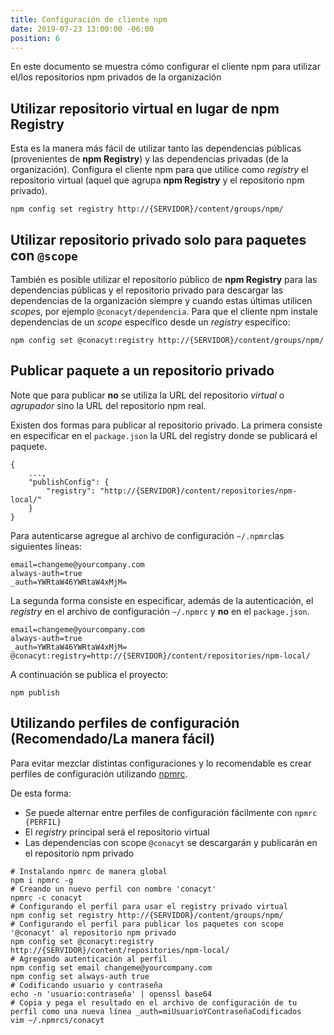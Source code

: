 ```yaml
---
title: Configuración de cliente npm
date: 2019-07-23 13:00:00 -06:00
position: 6
---
```

En este documento se muestra cómo configurar el cliente npm para utilizar el/los repositorios npm privados de la organización

## Utilizar repositorio virtual en lugar de npm Registry
Esta es la manera más fácil de utilizar tanto las dependencias públicas (provenientes de **npm Registry**) y las dependencias privadas (de la organización). 
Configura el cliente npm para que utilice como *registry* el repositorio virtual (aquel que agrupa **npm Registry** y el repositorio npm privado).

    npm config set registry http://{SERVIDOR}/content/groups/npm/

## Utilizar repositorio privado solo para paquetes con `@scope`
También es posible utilizar el repositorio público de **npm Registry** para las dependencias públicas y el repositorio privado para descargar las dependencias de la organización siempre y cuando estas últimas utilicen *scope*s, por ejemplo `@conacyt/dependencia`. Para que el cliente npm instale dependencias de un *scope* específico desde un *registry* específico:

    npm config set @conacyt:registry http://{SERVIDOR}/content/groups/npm/

## Publicar paquete a un repositorio privado
Note que para publicar **no** se utiliza la URL del repositorio *virtual* o *agrupador* sino la URL del repositorio npm real.

Existen dos formas para publicar al repositorio privado. La primera consiste en especificar en el 
`package.json` la URL del registry donde se publicará el paquete.

    {
        ...,
        "publishConfig": {
            "registry": "http://{SERVIDOR}/content/repositories/npm-local/"
        }
    }

Para autenticarse agregue al archivo de configuración `~/.npmrc`las siguientes líneas:

    email=changeme@yourcompany.com
    always-auth=true
    _auth=YWRtaW46YWRtaW4xMjM=

La segunda forma consiste en especificar, además de la autenticación, el *registry* en el archivo de configuración `~/.npmrc` y **no** en el `package.json`. 

    email=changeme@yourcompany.com
    always-auth=true
    _auth=YWRtaW46YWRtaW4xMjM=
    @conacyt:registry=http://{SERVIDOR}/content/repositories/npm-local/

A continuación se publica el proyecto:

    npm publish

## Utilizando perfiles de configuración (Recomendado/La manera fácil)
Para evitar mezclar distintas configuraciones y lo recomendable es crear perfiles de configuración utilizando [npmrc](https://docs.npmjs.com/configuring-your-registry-settings-as-an-npm-enterprise-user).

De esta forma:
- Se puede alternar entre perfiles de configuración fácilmente con `npmrc {PERFIL}`
- El *registry* principal será el repositorio virtual
- Las dependencias con scope `@conacyt` se descargarán y publicarán en el repositorio npm privado  

```
# Instalando npmrc de manera global
npm i npmrc -g
# Creando un nuevo perfil con nombre 'conacyt'
npmrc -c conacyt
# Configurando el perfil para usar el registry privado virtual
npm config set registry http://{SERVIDOR}/content/groups/npm/
# Configurando el perfil para publicar los paquetes con scope '@conacyt' al repositorio npm privado
npm config set @conacyt:registry http://{SERVIDOR}/content/repositories/npm-local/
# Agregando autenticación al perfil
npm config set email changeme@yourcompany.com
npm config set always-auth true
# Codificando usuario y contraseña
echo -n 'usuario:contraseña' | openssl base64
# Copia y pega el resultado en el archivo de configuración de tu perfil como una nueva línea _auth=miUsuarioYContraseñaCodificados
vim ~/.npmrcs/conacyt
```